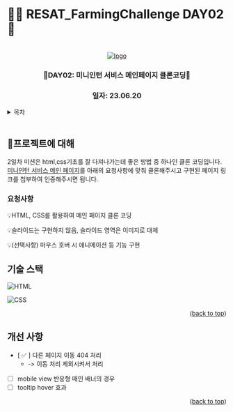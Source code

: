 # 👩‍🌾 RESAT_FarmingChallenge DAY02 🌾

<a name="readme-top"></a>

<!-- PROJECT LOGO -->

<br />

<div align="center">
  <a href="https://github.com/github_username/repo_name">
    <div width = "80" height="80">
        <img src="https://github.com/blcklamb/RESAT_FarmingChallenge/assets/92101831/e339626d-d04e-4fcf-9df2-2752cabbf6e4" alt="logo">
    </div>
  </a>
<h3 align="center">🌱DAY02: 미니인턴 서비스 메인페이지 클론코딩🌱</h3>
<h3 align="center">일자: 23.06.20</h3>
</div>

<!-- TABLE OF CONTENTS -->
<details>
  <summary>목차</summary>
  <ol>
    <li><a href="#프로젝트에-대해">🌱프로젝트에 대해</a></li>
    <li><a href="#기술-스택">기술 스택</a></li>
    <li><a href="#roadmap">Roadmap</a></li>
  </ol>
</details>
<br/>

<!-- ABOUT THE PROJECT -->

## 🌱프로젝트에 대해

2일차 미션은 html,css기초를 잘 다져나가는데 좋은 방법 중 하나인 클론 코딩입니다. [미니인턴 서비스 메인 페이지](https://miniintern.com/)를 아래의 요청사항에 맞춰 클론해주시고
구현된 페이지 링크를 첨부하여 인증해주시면 됩니다.

### 요청사항

💡HTML, CSS를 활용하여 메인 페이지 클론 코딩

💡슬라이드는 구현하지 않음, 슬라이드 영역은 이미지로 대체

💡(선택사항) 마우스 호버 시 애니메이션 등 기능 구현

## 기술 스택

![HTML][html-shield]

![CSS][css-shield]

<p align="right">(<a href="#readme-top">back to top</a>)</p>

<!-- ROADMAP -->

## 개선 사항

- [ ✅ ] 다른 페이지 이동 404 처리
  - -> 이동 처리 제외시켜서 처리
- [ ] mobile view 반응형 매인 배너의 경우
- [ ] tooltip hover 효과

<p align="right">(<a href="#readme-top">back to top</a>)</p>

<!-- MARKDOWN LINKS & IMAGES -->

[html-shield]: https://img.shields.io/badge/html5-E34F26?style=for-the-badge&logo=html5&logoColor=white
[css-shield]: https://img.shields.io/badge/css3-1572B6?style=for-the-badge&logo=css3&logoColor=white
